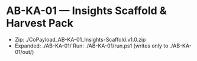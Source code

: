 # AB-KA-01 — Insights Scaffold & Harvest Pack
- Zip: ./CoPayload_AB-KA-01_Insights-Scaffold.v1.0.zip
- Expanded: ./AB-KA-01/
Run: ./AB-KA-01/run.ps1 (writes only to ./AB-KA-01/out/)
